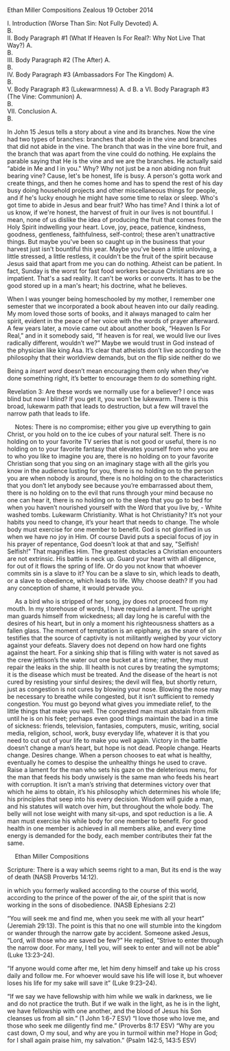 Ethan Miller
Compositions
Zealous
19 October 2014

I.	Introduction (Worse Than Sin: Not Fully Devoted)
	A.	
	B.	
II.	Body Paragraph #1 (What If Heaven Is For Real?: Why Not Live That Way?)
	A.	
	B.	
III.	Body Paragraph #2 (The After)
	A.	
	B.	
IV.	Body Paragraph #3 (Ambassadors For The Kingdom)
	A.	
	B.	
V.	Body Paragraph #3 (Lukewarmness)
	A.	d
	B.	a
VI.	Body Paragraph #3 (The Vine: Communion)
	A.	
	B.	
VII.	Conclusion
	A.	
	B.	

In John 15 Jesus tells a story about a vine and its branches. Now the vine had two types of branches: branches that abode in the vine and branches that did not abide in the vine. The branch that was in the vine bore fruit, and the branch that was apart from the vine could do nothing. He explains the parable saying that He is the vine and we are the branches. He actually said “abide in Me and I in you." Why? Why not just be a non abiding non fruit bearing vine? Cause, let's be honest, life is busy. A person's gotta work and create things, and then he comes home and has to spend the rest of his day busy doing household projects and other miscellaneous things for people, and if he's lucky enough he might have some time to relax or sleep. Who's got time to abide in Jesus and bear fruit? Who has time? And I think a lot of us know, if we're honest, the harvest of fruit in our lives is not bountiful. I mean, none of us dislike the idea of producing the fruit that comes from the Holy Spirit indwelling your heart. Love, joy, peace, patience, kindness, goodness, gentleness, faithfulness, self-control; these aren't unattractive things. But maybe you've been so caught up in the business that your harvest just isn't bountiful this year. Maybe you've been a little unloving, a little stressed, a little restless, it couldn't be the fruit of the spirit because Jesus said that apart from me you can do nothing. Atheist can be patient. In fact, Sunday is the worst for fast food workers because Christians are so impatient. That's a sad reality. It can't be works or converts. It has to be the good stored up in a man's heart; his doctrine, what he believes.

When I was younger being homeschooled by my mother, I remember one semester that we incorporated a book about heaven into our daily reading. My mom loved those sorts of books, and it always managed to calm her spirit, evident in the peace of her voice with the words of prayer afterward. A few years later, a movie came out about another book, “Heaven Is For Real,” and in it somebody said, “If heaven is for real, we would live our lives radically different, wouldn’t we?” Maybe we would trust in God instead of the physician like king Asa. It’s clear that atheists don’t live according to the philosophy that their worldview demands,  but on the flip side neither do we

Being a *insert word* doesn’t mean encouraging them only when they’ve done something right, it’s better to encourage them *to* do something right.

Revelation 3: Are these words we normally use for a believer? I once was blind but now I blind? If you get it, you won’t be lukewarm. There is this broad, lukewarm path that leads to destruction, but a few will travel the narrow path that leads to life.















 
Notes:
	There is no compromise; either you give up everything to gain Christ, or you hold on to the ice cubes of your natural self. There is no holding on to your favorite TV series that is not good or useful, there is no holding on to your favorite fantasy that elevates yourself from who you are to who you like to imagine you are, there is no holding on to your favorite Christian song that you sing on an imaginary stage with all the girls you know in the audience lusting for you, there is no holding on to the person you are when nobody is around, there is no holding on to the characteristics that you don’t let anybody see because you’re embarrassed about them, there is no holding on to the evil that runs through your mind because no one can hear it, there is no holding on to the sleep that you go to bed for when you haven’t nourished yourself with the Word that you live by, - 
White washed tombs. 
Lukewarm Christianity. What is hot Christianity? 
It’s not your habits you need to change, it’s your heart that needs to change.
The whole body must exercise for one member to benefit.
God is not glorified in us when we have no joy in Him. Of course David puts a special focus of joy in his prayer of repentance, God doesn't look at that and say, "Selfish! Selfish!" That magnifies Him.
The greatest obstacles a Christian encounters are not extrinsic. His battle is neck up.
Guard your heart with all diligence, for out of it flows the spring of life. Or do you not know that whoever commits sin is a slave to it? You can be a slave to sin, which leads to death, or a slave to obedience, which leads to life. Why choose death?
If you had any conception of shame, it would pervade you.






















 
	As a bird who is stripped of her song, joy does not proceed from my mouth. In my storehouse of words, I have required a lament. The upright man guards himself from wickedness; all day long he is careful with the desires of his heart, but in only a moment his righteousness shatters as a fallen glass.
	The moment of temptation is an epiphany, as the snare of sin testifies that the source of captivity is not militantly weighed by your victory against your defeats. Slavery does not depend on how hard one fights against the heart. For a sinking ship that is filling with water is not saved as the crew jettison’s the water out one bucket at a time; rather, they must repair the leaks in the ship. Ill health is not cures by treating the symptoms; it is the disease which must be treated. And the disease of the heart is not cured by resisting your sinful desires; the devil will flea, but shortly return, just as congestion is not cures by blowing your nose. Blowing the nose may be necessary to breathe while congested, but it isn’t sufficient to remedy congestion. You must go beyond what gives you immediate relief, to the little things that make you well. The congested man must abstain from milk until he is on his feet; perhaps even good things maintain the bad in a time of sickness: friends, television, fantasies, computers, music, writing, social media, religion, school, work, busy everyday life, whatever it is that you need to cut out of your life to make you well again. Victory in the battle doesn’t change a man’s heart, but hope is not dead. People change. Hearts change. Desires change. When a person chooses to eat what is healthy, eventually he comes to despise the unhealthy things he used to crave.
	Raise a lament for the man who sets his gaze on the deleterious menu, for the man that feeds his body unwisely is the same man who feeds his heart with corruption. It isn’t a man’s striving that determines victory over that which he aims to obtain, it’s his philosophy which determines his whole life; his principles that seep into his every decision. Wisdom will guide a man, and his statutes will watch over him, but throughout the whole body. The belly will not lose weight with many sit-ups, and spot reduction is a lie. A man must exercise his while body for one member to benefit. For good health in one member is achieved in all members alike, and every time energy is demanded for the body, each member contributes their fat the same.


















 
Ethan Miller
Compositions

Scripture:
There is a way which seems right to a man,
But its end is the way of death (NASB Proverbs 14:12).

in which you formerly walked according to the course of this world, according to the prince of the power of the air, of the spirit that is now working in the sons of disobedience. (NASB Ephesians 2:2)

“You will seek me and find me, when you seek me with all your heart” (Jeremiah 29:13). The point is this that no one will stumble into the kingdom or wander through the narrow gate by accident. Someone asked Jesus, “Lord, will those who are saved be few?” He replied, “Strive to enter through the narrow door. For many, I tell you, will seek to enter and will not be able” (Luke 13:23–24).

“If anyone would come after me, let him deny himself and take up his cross daily and follow me. For whoever would save his life will lose it, but whoever loses his life for my sake will save it” (Luke 9:23–24).

“If we say we have fellowship with him while we walk in darkness, we lie and do not practice the truth. But if we walk in the light, as he is in the light, we have fellowship with one another, and the blood of Jesus his Son cleanses us from all sin.”
(1 John 1:6-7 ESV)
“I love those who love me, and those who seek me diligently find me.”
(Proverbs 8:17 ESV)
“Why are you cast down, O my soul, and why are you in turmoil within me? Hope in God; for I shall again praise him, my salvation.”
(Psalm 142:5, 143:5 ESV)
